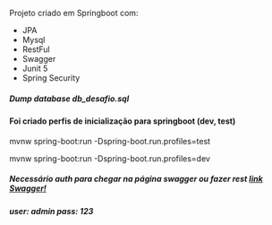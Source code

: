 
Projeto criado em Springboot com:

* JPA
* Mysql 
* RestFul
* Swagger
* Junit 5
* Spring Security


##### Dump database db_desafio.sql

#### Foi criado perfis de inicialização para springboot (dev, test)

mvnw spring-boot:run -Dspring-boot.run.profiles=test

mvnw spring-boot:run -Dspring-boot.run.profiles=dev

##### Necessário auth para chegar na página swagger ou fazer rest [link Swagger!](http://localhost:8080/swagger-ui.html) 
##### user: admin pass: 123 
